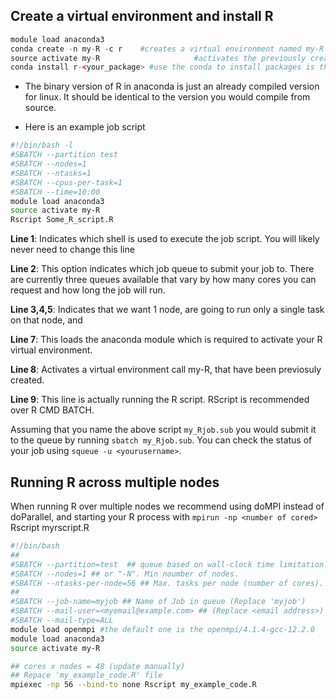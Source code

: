 ## Create a virtual environment and install R<!-- {docsify-ignore} -->
```R
module load anaconda3
conda create -n my-R -c r    #creates a virtual environment named my-R and installs R with some common packages
source activate my-R                     #activates the previously created virtual environment with R installed
conda install r-<your_package> #use the conda to install packages is the recommended way, but look up any packages to see if there is any specific channel that they must use. please see https://anaconda.org/search

```

- The binary version of R in anaconda is just an already compiled version for linux. It should be identical to the version you would compile from source.

- Here is an example job script 
```bash
#!/bin/bash -l
#SBATCH --partition test
#SBATCH --nodes=1
#SBATCH --ntasks=1
#SBATCH --cpus-per-task=1
#SBATCH --time=10:00
module load anaconda3
source activate my-R
Rscript Some_R_script.R
```
**Line 1**: Indicates which shell is used to execute the job script. You will likely never need to change this line

**Line 2**: This option indicates which job queue to submit your job to. There are currently three queues available that vary by how many cores you can request and how long the job will run.

**Line 3,4,5**: Indicates that we want 1 node, are going to run only a single task on that node, and

**Line 7**: This loads the anaconda module which is required to activate your R virtual environment.

**Line 8**: Activates a virtual environment call my-R, that have been previosuly created.

**Line 9**: This line is actually running the R script. RScript is recommended over R CMD BATCH.

Assuming that you name the above script `my_Rjob.sub` you would submit it to the queue by running `sbatch my_Rjob.sub`. You can check the status of your job using `squeue -u <yourusername>`.
  

## Running R across multiple nodes <!-- {docsify-ignore} -->

When running R over multiple nodes we recommend using doMPI instead of doParallel, and starting your R process with `mpirun -np <number of cored>` Rscript myrscript.R

```bash
#!/bin/bash
##
#SBATCH --partition=test  ## queue based on wall-clock time limitation.
#SBATCH --nodes=1 ## or "-N". Min noumber of nodes.
#SBATCH --ntasks-per-node=56 ## Max. tasks per node (number of cores).
##
#SBATCH --job-name=myjob ## Name of Job in queue (Replace 'myjob')
#SBATCH --mail-user=<myemail@example.com> ## (Replace <email address>)
#SBATCH --mail-type=ALL
module load openmpi #the default one is the openmpi/4.1.4-gcc-12.2.0
module load anaconda3
source activate my-R

## cores x nodes = 48 (update manually)
## Repace 'my_example_code.R' file
mpiexec -np 56 --bind-to none Rscript my_example_code.R
```

